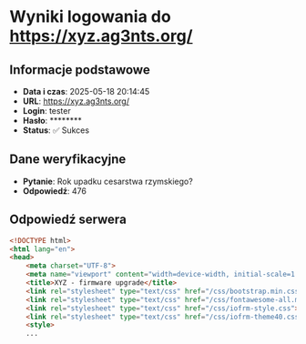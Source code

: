 # Wyniki logowania do https://xyz.ag3nts.org/

## Informacje podstawowe
- **Data i czas**: 2025-05-18 20:14:45
- **URL**: https://xyz.ag3nts.org/
- **Login**: tester
- **Hasło**: ********  <!-- maskujemy hasło -->
- **Status**: ✅ Sukces

## Dane weryfikacyjne
- **Pytanie**: Rok upadku cesarstwa rzymskiego?
- **Odpowiedź**: 476

## Odpowiedź serwera
```html
<!DOCTYPE html>
<html lang="en">
<head>
    <meta charset="UTF-8">
    <meta name="viewport" content="width=device-width, initial-scale=1.0">
    <title>XYZ - firmware upgrade</title>
    <link rel="stylesheet" type="text/css" href="/css/bootstrap.min.css">
    <link rel="stylesheet" type="text/css" href="/css/fontawesome-all.min.css">
    <link rel="stylesheet" type="text/css" href="/css/iofrm-style.css">
    <link rel="stylesheet" type="text/css" href="/css/iofrm-theme40.css">
    <style>
    ...
```

